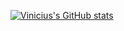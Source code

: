 [![Vinicius's GitHub stats](https://github-readme-stats.vercel.app/api?username=viniciuscole&include_all_commits=true&count_private=true&show_icons=true&theme=panda)](https://github.com/viniciuscole/github-readme-stats)

